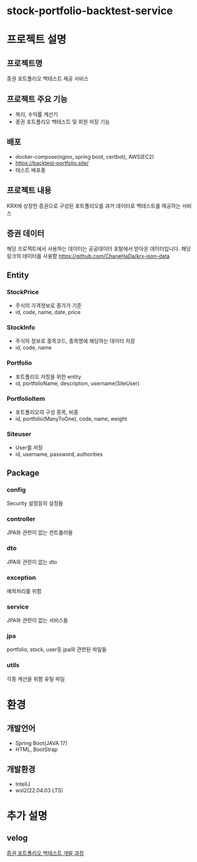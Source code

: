 # stock-portfolio-backtest-service

# 프로젝트 설명
## 프로젝트명
증권 포트폴리오 백테스트 제공 서비스

## 프로젝트 주요 기능
* 복리, 수익률 계산기
* 증권 포트폴리오 백테스트 및 회원 저장 기능

## 배포
* docker-compose(nginx, spring boot, certbot), AWS(EC2)
* https://backtest-portfolio.site/
* 테스트 배포중

## 프로젝트 내용
KRX에 상장한 증권으로 구성된 포트폴리오를 과거 데이터로 백테스트를 제공하는 서비스

## 증권 데이터
해당 프로젝트에서 사용하는 데이터는 공공데이터 포탈에서 받아온 데이터입니다.
해당 링크의 데이터를 사용함
https://github.com/ChaneHaDa/krx-json-data

## Entity
### StockPrice
* 주식의 가격정보로 종가가 기준
* id, code, name, date, price

### StockInfo
* 주식의 정보로 종목코드, 종목명에 해당하는 데이터 저장
* id, code, name

### Portfolio
* 포트폴리오 저장을 위한 entity
* id, portfolioName, description, username(SiteUser)

### PortfolioItem
* 포트폴리오의 구성 종목, 비중
* id, portfolio(ManyToOne), code, name, weight

### Siteuser
* User를 저장
* id, username, password, authorities

## Package
### config
Security 설정등의 설정들
### controller
JPA와 관련이 없는 컨트롤러들
### dto
JPA와 관련이 없는 dto
### exception
예외처리를 위함
### service
JPA와 관련이 없는 서비스들
### jpa
portfolio, stock, user등 jpa와 관련된 파일들
### utils
각종 계산을 위함 유틸 파일

# 환경
## 개발언어 
* Spring Boot(JAVA 17)
* HTML, BootStrap

## 개발환경
* IntellJ
* wsl2(22.04.03 LTS)

# 추가 설명
## velog
[증권 포트폴리오 백테스트 개발 과정](https://velog.io/@chane_ha_da/series/%EC%A6%9D%EA%B6%8C-%ED%8F%AC%ED%8A%B8%ED%8F%B4%EB%A6%AC%EC%98%A4-%EB%B0%B1%ED%85%8C%EC%8A%A4%ED%8A%B8-%EC%84%9C%EB%B9%84%EC%8A%A4)
